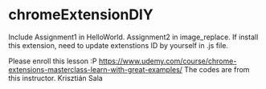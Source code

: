 # chromeExtensionDIY 
Include 
Assignment1 in HelloWorld.
Assignment2 in image_replace. If install this extension, need to update extenstions ID by yourself in .js file.



Please enroll this lesson :P
https://www.udemy.com/course/chrome-extensions-masterclass-learn-with-great-examples/
The codes are from this instructor.
Krisztián Sala